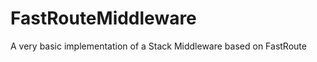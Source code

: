FastRouteMiddleware
===================

A very basic implementation of a Stack Middleware based on FastRoute
